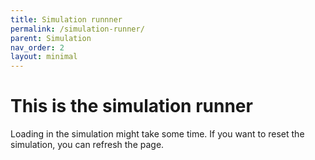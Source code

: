 ```yaml
---
title: Simulation runnner
permalink: /simulation-runner/
parent: Simulation
nav_order: 2
layout: minimal
---
```


# This is the simulation runner
Loading in the simulation might take some time. If you want to reset the simulation, you can refresh the page.


<script type="module">
    import init from '/IM-WANTEDD/simulation/simulation_runner/simulation.js';

    async function run() {
        await init();
    }
    run();
</script>